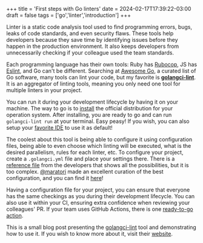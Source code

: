 +++
title = 'First steps with Go linters'
date = 2024-02-17T17:39:22-03:00
draft = false
tags = ['go','linter','introduction']
+++

Linter is a static code analysis tool used to find programming errors, bugs, leaks of code standards, and even security flaws. These tools help developers because they save time by identifying issues before they happen in the production environment. It also keeps developers from unnecessarily checking if your colleague used the team standards.

Each programming language has their own tools: Ruby has [Rubocop](https://github.com/rubocop/rubocop), JS has [Eslint](https://eslint.org/), and Go can't be different. Searching at [Awesome Go](https://github.com/avelino/awesome-go?tab=readme-ov-file#code-analysis), a curated list of Go software, many tools can lint your code, but my favorite is [**golangci-lint**](https://github.com/golangci/golangci-lint/tree/master). It is an aggregator of linting tools, meaning you only need one tool for multiple linters in your project.

You can run it during your development lifecycle by having it on your machine. The way to go is to [install](https://golangci-lint.run/usage/install/#local-installation) the official distribution for your operation system. After installing, you are ready to go and can run `golangci-lint run` at your terminal. Easy peasy! If you wish, you can also setup your [favorite IDE](https://golangci-lint.run/usage/integrations/) to use it as default!

The coolest about this tool is being able to configure it using configuration files, being able to even choose which linting will be executed, what is the desired parallelism, rules for each linter, etc. To configure your project, create a `.golangci.yml` file and place your settings there. There is a [reference file](https://github.com/golangci/golangci-lint/blob/master/.golangci.reference.yml) from the developers that shows all the possibilities, but it is too complex. [@maratori](https://github.com/maratori) made an excellent curation of the best configuration, and you can find it [here](https://gist.github.com/maratori/47a4d00457a92aa426dbd48a18776322)!

Having a configuration file for your project, you can ensure that everyone has the same checkings as you during their development lifecycle. You can also use it within your CI, ensuring extra confidence when reviewing your colleagues' PR. If your team uses GitHub Actions, there is one [ready-to-go action](https://github.com/golangci/golangci-lint-action).

This is a small blog post presenting the [golangci-lint](https://golangci-lint.run/) tool and demonstrating how to use it. If you wish to know more about it, visit their [website](https://golangci-lint.run/).
